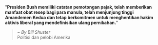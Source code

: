 "**Presiden Bush memiliki catatan pemotongan pajak, telah memberikan manfaat obat resep bagi para manula, telah menjunjung tinggi Amandemen Kedua dan tetap berkomitmen untuk menghentikan hakim aktivis liberal yang mendefinisikan ulang pernikahan.**"

> ~ _By Bill Shuster_  
Politisi dan pelobi Amerika
